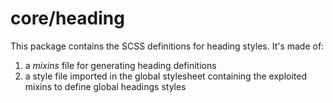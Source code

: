 
# core/heading

This package contains the SCSS definitions for heading styles. It's made of:

1. a _mixins_ file for generating heading definitions
2. a style file imported in the global stylesheet containing the exploited mixins to
   define global headings styles
